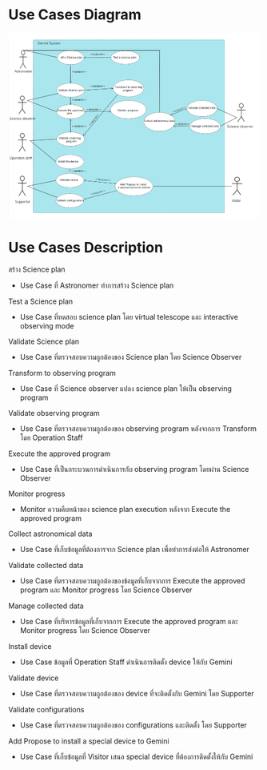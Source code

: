# Use Cases Diagram

![Gemini_Usecase](Gemini_Usecase_longwolf.png)

# Use Cases Description

สร้าง Science plan
- Use Case ที่ Astronomer ทำการสร้าง Science plan

Test a Science plan
- Use Case ที่ทดสอบ science plan โดย virtual telescope และ interactive observing mode

Validate Science plan
- Use Case ที่ตรวจสอบความถูกต้องของ Science plan โดย Science Observer

Transform to observing program
- Use Case ที่ Science observer แปลง science plan ให้เป็น observing program

Validate observing program
- Use Case ที่ตรวจสอบความถูกต้องของ observing program หลังจากการ Transform โดย Operation Staff

Execute the approved program
- Use Case ที่เป็นกระบวนการดำเนินการกับ observing program โดยผ่าน Science Observer

Monitor progress
- Monitor ความคืบหน้าของ science plan execution หลังจาก Execute the approved program

Collect astronomical data
- Use Case ที่เก็บข้อมูลที่ต้องการจาก Science plan เพื่อทำการส่งต่อให้ Astronomer

Validate collected data
- Use Case ที่ตรวจสอบความถูกต้องของข้อมูลที่เก็บจากการ Execute the approved program และ Monitor progress โดย Science Observer

Manage collected data
- Use Case ที่บริหารข้อมูลที่เก็บจากการ Execute the approved program และ Monitor progress โดย Science Observer

Install device
- Use Case ข้อมูลที่ Operation Staff ดำเนินการติดตั้ง device ให้กับ Gemini

Validate device
- Use Case ที่ตรวจสอบความถูกต้องของ device ที่จะติดตั้งกับ Gemini โดย Supporter

Validate configurations
- Use Case ที่ตรวจสอบความถูกต้องของ configurations และติดตั้ง โดย Supporter

Add Propose to install a special device to Gemini
- Use Case ที่เก็บข้อมูลที่ Visitor เสนอ special device ที่ต้องการติดตั้งให้กับ Gemini
